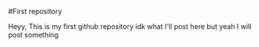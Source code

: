 #First repository

Heyy, This is my first github repository idk what I'll post here but yeah I will post something
